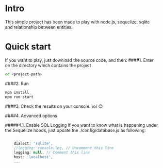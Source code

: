 # Intro

This simple project has been made to play with node.js, sequelize, sqlite and relationship between entities.

# Quick start

If you want to play, just download the source code, and then:
####1. Enter on the directory which contains the project
``` bash
cd <project-path>
```
####2. Run

``` bash
npm install
npm run start
```
####3. Check the results on your console. \o/ 😉

####4. Advanced options

#####4.1. Enable SQL Logging
If you want to know what is happening under the Sequelize hoods, just update the ./config/database.js as following:

``` js
    ...
    dialect: 'sqlite',
    //logging: console.log, // Uncomment this line
    logging: null, // Comment this line
    host: 'localhost',
    ...
```
